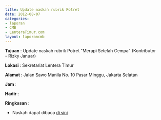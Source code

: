 ```yaml
---
title: Update naskah rubrik Potret
date: 2012-08-07
categories:
- laporan
- CMB
- LenteraTimur.com
layout: laporancmb
---
```


**Tujuan** : Update naskah rubrik Potret "Merapi Setelah Gempa" (Kontributor - Rizky Januar)

**Lokasi** : Sekretariat Lentera Timur 

**Alamat** : Jalan Sawo Manila No. 10 Pasar Minggu, Jakarta Selatan

**Jam** : 

**Hadir** :  


**Ringkasan** : 
* Naskah dapat dibaca [di sini](http://www.lenteratimur.com/2012/08/merapi-setelah-gempa/)
